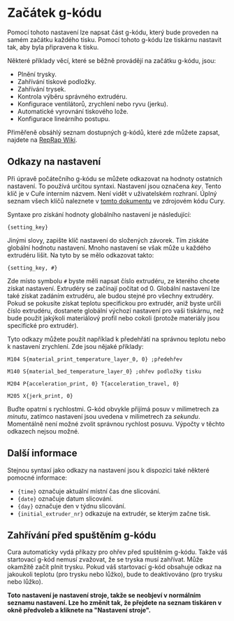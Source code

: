 Začátek g-kódu
====
Pomocí tohoto nastavení lze napsat část g-kódu, který bude proveden na samém začátku každého tisku. Pomocí tohoto g-kódu lze tiskárnu nastavit tak, aby byla připravena k tisku.

Některé příklady věcí, které se běžně provádějí na začátku g-kódu, jsou:
* Plnění trysky.
* Zahřívání tiskové podložky.
* Zahřívání trysek.
* Kontrola výběru správného extrudéru.
* Konfigurace ventilátorů, zrychlení nebo ryvu (jerku).
* Automatické vyrovnání tiskového lože.
* Konfigurace lineárního postupu.

Přiměřeně obsáhlý seznam dostupných g-kódů, které zde můžete zapsat, najdete na [RepRap Wiki](https://reprap.org/wiki/G-code).

Odkazy na nastavení
----
Při úpravě počátečního g-kódu se můžete odkazovat na hodnoty ostatních nastavení. To používá určitou syntaxi. Nastavení jsou označena *key*. Tento klíč je v Cuře interním názvem. Není vidět v uživatelském rozhraní. Úplný seznam všech klíčů naleznete v [tomto dokumentu](https://github.com/Ultimaker/Cura/blob/master/resources/definitions/fdmprinter.def.json) ve zdrojovém kódu Cury.

Syntaxe pro získání hodnoty globálního nastavení je následující:

`{setting_key}`

Jinými slovy, zapište klíč nastavení do složených závorek. Tím získáte globální hodnotu nastavení. Mnoho nastavení se však může u každého extrudéru lišit. Na tyto by se mělo odkazovat takto:

`{setting_key, #}`

Zde místo symbolu `#` byste měli napsat číslo extrudéru, ze kterého chcete získat nastavení. Extrudéry se začínají počítat od 0. Globální nastavení lze také získat zadáním extrudéru, ale budou stejné pro všechny extrudéry. Pokud se pokusíte získat teplotu specifickou pro extrudér, aniž byste určili číslo extrudéru, dostanete globální výchozí nastavení pro vaši tiskárnu, než bude použit jakýkoli materiálový profil nebo cokoli (protože materiály jsou specifické pro extrudér).

Tyto odkazy můžete použít například k předehřátí na správnou teplotu nebo k nastavení zrychlení. Zde jsou nějaké příklady:

`M104 S{material_print_temperature_layer_0, 0} ;předehřev`

`M140 S{material_bed_temperature_layer_0} ;ohřev podložky tisku`

`M204 P{acceleration_print, 0} T{acceleration_travel, 0}`

`M205 X{jerk_print, 0}`

Buďte opatrní s rychlostmi. G-kód obvykle přijímá posuv v milimetrech za *minutu*, zatímco nastavení jsou uvedena v milimetrech za *sekundu*. Momentálně není možné zvolit správnou rychlost posuvu. Výpočty v těchto odkazech nejsou možné.

Další informace
----
Stejnou syntaxí jako odkazy na nastavení jsou k dispozici také některé pomocné informace:

* `{time}` označuje aktuální místní čas dne slicování.
* `{date}` označuje datum slicování.
* `{day}` označuje den v týdnu slicování.
* `{initial_extruder_nr}` odkazuje na extrudér, se kterým začne tisk.

Zahřívání před spuštěním g-kódu
----
Cura automaticky vydá příkazy pro ohřev před spuštěním g-kódu. Takže váš startovací g-kód nemusí zvažovat, že se tryska musí zahřívat. Může okamžitě začít plnit trysku. Pokud váš startovací g-kód obsahuje odkaz na jakoukoli teplotu (pro trysku nebo lůžko), bude to deaktivováno (pro trysku nebo lůžko).

**Toto nastavení je nastavení stroje, takže se neobjeví v normálním seznamu nastavení. Lze ho změnit tak, že přejdete na seznam tiskáren v okně předvoleb a kliknete na "Nastavení stroje".**